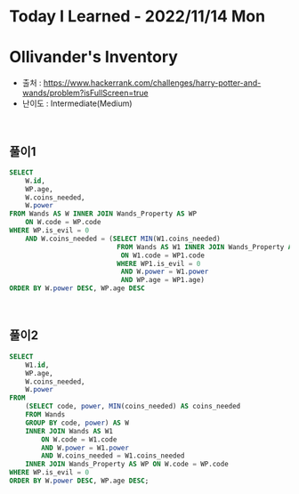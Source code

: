 # Today I Learned - 2022/11/14 Mon

# Ollivander's Inventory
- 출처 : https://www.hackerrank.com/challenges/harry-potter-and-wands/problem?isFullScreen=true
- 난이도 : Intermediate(Medium)
<br>

## 풀이1
```sql
SELECT
    W.id,
    WP.age,
    W.coins_needed,
    W.power
FROM Wands AS W INNER JOIN Wands_Property AS WP
    ON W.code = WP.code
WHERE WP.is_evil = 0
    AND W.coins_needed = (SELECT MIN(W1.coins_needed)
                           FROM Wands AS W1 INNER JOIN Wands_Property AS WP1
                            ON W1.code = WP1.code
                           WHERE WP1.is_evil = 0
                            AND W.power = W1.power
                            AND WP.age = WP1.age)
ORDER BY W.power DESC, WP.age DESC
```
<br>

## 풀이2
```sql
SELECT
    W1.id,
    WP.age,
    W.coins_needed,
    W.power
FROM
    (SELECT code, power, MIN(coins_needed) AS coins_needed
    FROM Wands
    GROUP BY code, power) AS W
    INNER JOIN Wands AS W1
        ON W.code = W1.code
        AND W.power = W1.power
        AND W.coins_needed = W1.coins_needed
    INNER JOIN Wands_Property AS WP ON W.code = WP.code
WHERE WP.is_evil = 0
ORDER BY W.power DESC, WP.age DESC;
```
